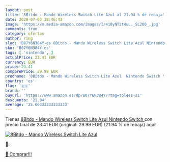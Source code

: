 ```yaml
---
layout: post
title: '8Bitdo - Mando Wireless Switch Lite Azul al 21.94 % de rebaja'
date: 2020-07-03 18:46:43
image: 'https://m.media-amazon.com/images/I/418yNT2t4uL._SL200_.jpg'
comments: true
category: ofertas
author: ring
slug: 'B07Y6N384Y-es 8Bitdo - Mando Wireless Switch Lite Azul Nintendo Switch'
sku: 'B07Y6N384Y-es'
tags: [ 'nintendo', ]
actualPrice: 23.41 EUR
currency: EUR
price: 23.41
comparePrice: 29.99 EUR
prodname: '8Bitdo - Mando Wireless Switch Lite Azul  Nintendo Switch '
country: 'es'
flag: '🇪🇸'
brand: ''
buyurl: 'https://www.amazon.es/dp/B07Y6N384Y/?tag=tolees-21'
descuento: '21.94'
average: '25.60333333333333'
---
```


Tienes [8Bitdo - Mando Wireless Switch Lite Azul  Nintendo Switch ](https://www.amazon.es/dp/B07Y6N384Y/?tag=tolees-21) con precio final de  23.41 EUR (original: 29.99 EUR) (21.94 %  de rebaja) aqui!

[![8Bitdo - Mando Wireless Switch Lite Azul](https://m.media-amazon.com/images/I/418yNT2t4uL._SL200_.jpg)](https://www.amazon.es/dp/B07Y6N384Y/?tag=tolees-21)

🔎:


[🛒 Comprar!!!](https://www.amazon.es/dp/B07Y6N384Y/?tag=tolees-21)
